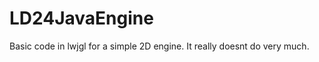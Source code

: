 LD24JavaEngine
==============

Basic code in lwjgl for a simple 2D engine. It really doesnt do very much.